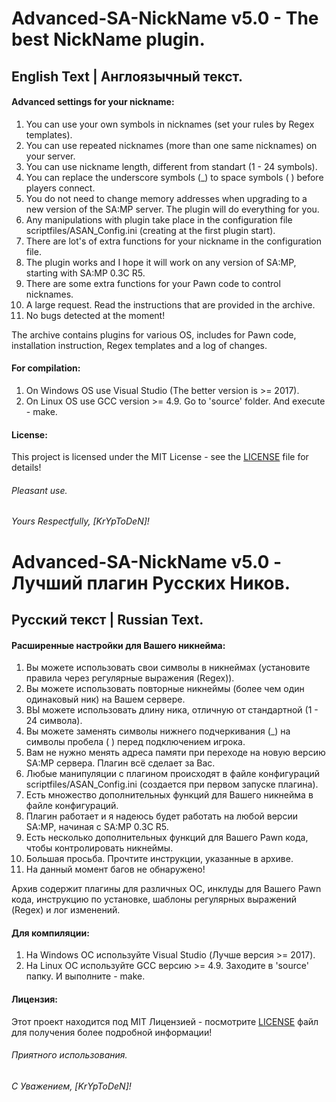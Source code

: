 # Advanced-SA-NickName v5.0 - The best NickName plugin.
## English Text | Англоязычный текст.
#### Advanced settings for your nickname:

1. You can use your own symbols in nicknames (set your rules by Regex templates).
2. You can use repeated nicknames (more than one same nicknames) on your server.
3. You can use nickname length, different from standart (1 - 24 symbols).
4. You can replace the underscore symbols (_) to space symbols ( ) before players connect.
5. You do not need to change memory addresses when upgrading to a new version of the SA:MP server. The plugin will do everything for you.
6. Any manipulations with plugin take place in the configuration file scriptfiles/ASAN_Config.ini (creating at the first plugin start).
7. There are lot's of extra functions for your nickname in the configuration file.
8. The plugin works and I hope it will work on any version of SA:MP, starting with SA:MP 0.3C R5.
9. There are some extra functions for your Pawn code to control nicknames.
10. A large request. Read the instructions that are provided in the archive.
11. No bugs detected at the moment!

The archive contains plugins for various OS, includes for Pawn code, installation instruction, Regex templates and a log of changes.

#### For compilation:

1. On Windows OS use Visual Studio (The better version is >= 2017).
2. On Linux OS use GCC version >= 4.9. Go to 'source' folder. And execute - make.

#### License:

This project is licensed under the MIT License - see the [LICENSE](LICENSE) file for details!

###### Pleasant use.

###### Yours Respectfully, [KrYpToDeN]!

# Advanced-SA-NickName v5.0 - Лучший плагин Русских Ников.
## Русский текст | Russian Text.
#### Расширенные настройки для Вашего никнейма:

1. Вы можете использовать свои символы в никнеймах (установите правила через регулярные выражения (Regex)).
2. Вы можете использовать повторные никнеймы (более чем один одинаковый ник) на Вашем сервере.
3. ВЫ можете использовать длину ника, отличную от стандартной (1 - 24 символа).
4. Вы можете заменять символы нижнего подчеркивания (_) на символы пробела ( ) перед подключением игрока.
5. Вам не нужно менять адреса памяти при переходе на новую версию SA:MP сервера. Плагин всё сделает за Вас.
6. Любые манипуляции с плагином происходят в файле конфигураций scriptfiles/ASAN_Config.ini (создается при первом запуске плагина).
7. Есть множество дополнительных функций для Вашего никнейма в файле конфигураций.
8. Плагин работает и я надеюсь будет работать на любой версии SA:MP, начиная с SA:MP 0.3C R5.
9. Есть несколько дополнительных функций для Вашего Pawn кода, чтобы контролировать никнеймы.
10. Большая просьба. Прочтите инструкции, указанные в архиве.
11. На данный момент багов не обнаружено!

Архив содержит плагины для различных ОС, инклуды для Вашего Pawn кода, инструкцию по установке, шаблоны регулярных выражений (Regex) и лог изменений.

#### Для компиляции:

1. На Windows ОС используйте Visual Studio (Лучше версия >= 2017).
2. На Linux ОС используйте GCC версию >= 4.9. Заходите в 'source' папку. И выполните - make.

#### Лицензия:

Этот проект находится под MIT Лицензией - посмотрите [LICENSE](LICENSE) файл для получения более подробной информации!

###### Приятного использования.

###### С Уважением, [KrYpToDeN]!

